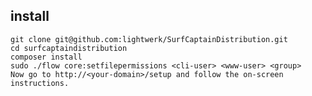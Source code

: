 install
-------

	git clone git@github.com:lightwerk/SurfCaptainDistribution.git
	cd surfcaptaindistribution
	composer install
	sudo ./flow core:setfilepermissions <cli-user> <www-user> <group>
	Now go to http://<your-domain>/setup and follow the on-screen instructions.
